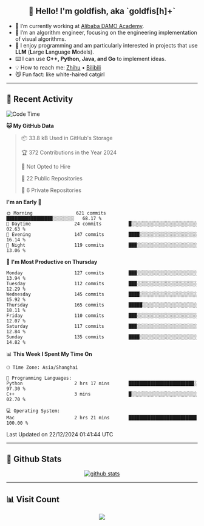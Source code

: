 
<h2 align="center">👋 Hello! I'm goldfish, aka `goldfis[h]+`</h2>

- 📍 I’m currently working at [Alibaba DAMO Academy](https://damo.alibaba.com/).  
- 🌱 I’m an algorithm engineer, focusing on the engineering implementation of visual algorithms.  
- 💬 I enjoy programming and am particularly interested in projects that use **LLM** (**L**arge **L**anguage **M**odels).   
- ⌨️ I can use **C++, Python, Java, and Go** to implement ideas.  
- 💡 How to reach me: [Zhihu](https://www.zhihu.com/people/goldfishh) • [Bilibili](https://space.bilibili.com/11349246)  
- 😼 Fun fact: like white-haired catgirl  

-------

## 🔧 Recent Activity

<!--START_SECTION:waka-->
![Code Time](http://img.shields.io/badge/Code%20Time-93%20hrs%2039%20mins-blue)

**🐱 My GitHub Data** 

> 📦 33.8 kB Used in GitHub's Storage 
 > 
> 🏆 372 Contributions in the Year 2024
 > 
> 🚫 Not Opted to Hire
 > 
> 📜 22 Public Repositories 
 > 
> 🔑 6 Private Repositories 
 > 
**I'm an Early 🐤** 

```text
🌞 Morning                621 commits         █████████████████░░░░░░░░   68.17 % 
🌆 Daytime                24 commits          █░░░░░░░░░░░░░░░░░░░░░░░░   02.63 % 
🌃 Evening                147 commits         ████░░░░░░░░░░░░░░░░░░░░░   16.14 % 
🌙 Night                  119 commits         ███░░░░░░░░░░░░░░░░░░░░░░   13.06 % 
```
📅 **I'm Most Productive on Thursday** 

```text
Monday                   127 commits         ███░░░░░░░░░░░░░░░░░░░░░░   13.94 % 
Tuesday                  112 commits         ███░░░░░░░░░░░░░░░░░░░░░░   12.29 % 
Wednesday                145 commits         ████░░░░░░░░░░░░░░░░░░░░░   15.92 % 
Thursday                 165 commits         █████░░░░░░░░░░░░░░░░░░░░   18.11 % 
Friday                   110 commits         ███░░░░░░░░░░░░░░░░░░░░░░   12.07 % 
Saturday                 117 commits         ███░░░░░░░░░░░░░░░░░░░░░░   12.84 % 
Sunday                   135 commits         ████░░░░░░░░░░░░░░░░░░░░░   14.82 % 
```


📊 **This Week I Spent My Time On** 

```text
🕑︎ Time Zone: Asia/Shanghai

💬 Programming Languages: 
Python                   2 hrs 17 mins       ████████████████████████░   97.30 % 
C++                      3 mins              █░░░░░░░░░░░░░░░░░░░░░░░░   02.70 % 

💻 Operating System: 
Mac                      2 hrs 21 mins       █████████████████████████   100.00 % 
```


 Last Updated on 22/12/2024 01:41:44 UTC
<!--END_SECTION:waka-->

-------

## 📆 Github Stats

<p align="center">
    <a href="https://github.com/anuraghazra/github-readme-stats">
      <img src="https://github-readme-stats.vercel.app/api?username=goldfishh&show_icons=true&theme=dracula" alt="github stats" />
    </a>
</p>

-------

## 📊 Visit Count

<p align="center">
  <a href="https://count.getloli.com/"><img src="https://count.getloli.com/get/@:goldfishh?theme=rule34"></a>
</p>
